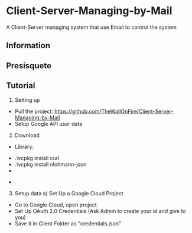 # Client-Server-Managing-by-Mail
A Client-Server managing system that use Email to control the system

## Information

## Presisquete

## Tutorial
1. Setting up

- Pull the project: https://github.com/TheWallOnFire/Client-Server-Managing-by-Mail
- Setup Google API user data

2. Download 

- Library: 
+ .\vcpkg install curl
+ .\vcpkg install nlohmann-json
+ 
- 

3. Setup data
a) Set Up a Google Cloud Project
- Go to Google Cloud, open  project
- Set Up OAuth 2.0 Credentials (Ask Admin to create your id and give to you)
- Save it in Client Folder as "credentials.json"